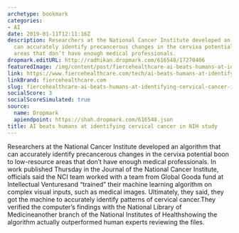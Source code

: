 ```yaml
---
archetype: bookmark
categories:
- AI
date: 2019-01-11T12:11:16Z
description: Researchers at the National Cancer Institute developed an algorithm that
  can accurately identify precancerous changes in the cervixa potential boon to low-resource
  areas that don’t have enough medical professionals.
dropmark.editURL: http://radhikan.dropmark.com/616548/17270406
featuredImage: /img/content/post/fiercehealthcare-ai-beats-humans-at-identifying-cervical-cancer-in-nih-study.JPG
link: https://www.fiercehealthcare.com/tech/ai-beats-humans-at-identifying-cervical-cancer-nih-study
linkBrand: fiercehealthcare.com
slug: fiercehealthcare-ai-beats-humans-at-identifying-cervical-cancer-in-nih-study
socialScore: 3
socialScoreSimulated: true
source:
  name: Dropmark
  apiendpoint: https://shah.dropmark.com/616548.json
title: AI beats humans at identifying cervical cancer in NIH study
---
```

Researchers at the National Cancer Institute developed an algorithm that can accurately identify precancerous changes in the cervixa potential boon to low-resource areas that don’t have enough medical professionals. In work published Thursday in the Journal of the National Cancer Institute, officials said the NCI team worked with a team from Global Gooda fund at Intellectual Venturesand “trained” their machine learning algorithm on complex visual inputs, such as medical images. Ultimately, they said, they got the machine to accurately identify patterns of cervical cancer.They verified the computer’s findings with the National Library of Medicineanother branch of the National Institutes of Healthshowing the algorithm actually outperformed human experts reviewing the files.

